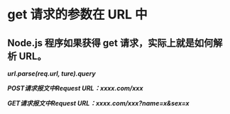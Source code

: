 # get 请求的参数在 URL 中

## Node.js 程序如果获得 get 请求，实际上就是如何解析 URL。

***url.parse(req.url, ture).query***

***POST请求报文中Request URL：xxxx.com/xxx***

***GET请求报文中Request URL：xxxx.com/xxx?name=x&sex=x***